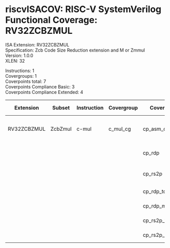 # riscvISACOV: RISC-V SystemVerilog Functional Coverage: RV32ZCBZMUL

ISA Extension: RV32ZCBZMUL  
Specification: Zcb Code Size Reduction extension and M or Zmmul  
Version:       1.0.0  
XLEN:          32  

Instructions:  1  
Covergroups:   1  
Coverpoints total:   7  
Coverpoints Compliance Basic:  3  
Coverpoints Compliance Extended:  4  

| Extension | Subset | Instruction| Covergroup | Coverpoint     | Coverpoint Description | Coverpoint Level  |
| ----------| ------ | ---------- | ---------- | -------------- | ---------------------- | ----------------- |
| RV32ZCBZMUL           |        ZcbZmul |      c-mul |    c_mul_cg | cp_asm_count | Number of times instruction is executed | Compliance Basic
|                       |                |            |             |      cp_rdp | RD (GPR) register assignment | Compliance Basic
|                       |                |            |             |     cp_rs2p | RS2 (GPR) register assignment | Compliance Basic
|                       |                |            |             | cp_rdp_toggle | RDP Toggle bits | Compliance Extended
|                       |                |            |             | cp_rdp_maxvals | RDP Max values | Compliance Extended
|                       |                |            |             | cp_rs2p_toggle | RS2P Toggle bits | Compliance Extended
|                       |                |            |             | cp_rs2p_maxvals | RDP Max values | Compliance Extended


